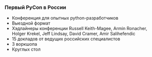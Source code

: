 ### Первый PyCon в России

* Конференция для опытных python-разработчиков
* Выездной формат
* Хэдлайнеры конференции  Russell Keith-Magee, Armin Ronacher, Holger Krekel, Jeff Lindsay, David Cramer, Amir Salihefendic
* 15 докладов от ведущих российских специалистов
* 3 воркшопа
* Круглых стол
